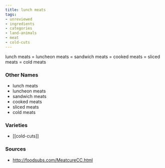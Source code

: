 ```yaml
---
title: lunch meats
tags:
- unreviewed
- ingredients
- categories
- land-animals
- meat
- cold-cuts
---
```

lunch meats = luncheon meats = sandwich meats = cooked meats = sliced meats = cold meats

### Other Names

* lunch meats
* luncheon meats
* sandwich meats
* cooked meats
* sliced meats
* cold meats

### Varieties

* [[cold-cuts]]

### Sources
* http://foodsubs.com/MeatcureCC.html
